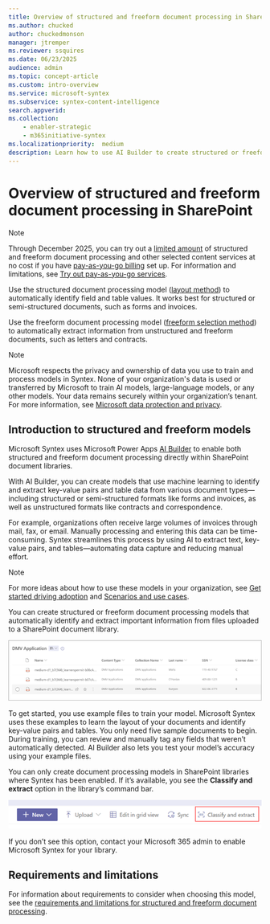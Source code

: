 ```yaml
---
title: Overview of structured and freeform document processing in SharePoint
ms.author: chucked
author: chuckedmonson
manager: jtremper
ms.reviewer: ssquires
ms.date: 06/23/2025
audience: admin
ms.topic: concept-article
ms.custom: intro-overview
ms.service: microsoft-syntex
ms.subservice: syntex-content-intelligence
search.appverid: 
ms.collection: 
    - enabler-strategic
    - m365initiative-syntex
ms.localizationpriority:  medium
description: Learn how to use AI Builder to create structured or freeform document processing models in SharePoint.
---
```


# Overview of structured and freeform document processing in SharePoint

> [!NOTE]
> Through December 2025, you can try out a [limited amount](promo-syntex.md#included-monthly-capacity) of structured and freeform document processing and other selected content services at no cost if you have [pay-as-you-go billing](syntex-azure-billing.md) set up. For information and limitations, see [Try out pay-as-you-go services](promo-syntex.md).

<!---</br>

> [!VIDEO https://learn-video.azurefd.net/vod/player?id=43234179-fd0c-47c0-96a9-0fd6bc76163b]

</br>--->

Use the structured document processing model ([layout method](create-syntex-model.md#create-a-custom-model)) to automatically identify field and table values. It works best for structured or semi-structured documents, such as forms and invoices.

Use the freeform document processing model ([freeform selection method](create-syntex-model.md#create-a-custom-model)) to automatically extract information from unstructured and freeform documents, such as letters and contracts.

> [!NOTE]
> Microsoft respects the privacy and ownership of data you use to train and process models in Syntex. None of your organization's data is used or transferred by Microsoft to train AI models, large-language models, or any other models. Your data remains securely within your organization’s tenant. For more information, see [Microsoft data protection and privacy](https://www.microsoft.com/en-us/trust-center/privacy).

## Introduction to structured and freeform models

Microsoft Syntex uses Microsoft Power Apps [AI Builder](/ai-builder/form-processing-model-overview) to enable both structured and freeform document processing directly within SharePoint document libraries.

With AI Builder, you can create models that use machine learning to identify and extract key-value pairs and table data from various document types—including structured or semi-structured formats like forms and invoices, as well as unstructured formats like contracts and correspondence.

For example, organizations often receive large volumes of invoices through mail, fax, or email. Manually processing and entering this data can be time-consuming. Syntex streamlines this process by using AI to extract text, key-value pairs, and tables—automating data capture and reducing manual effort.

> [!NOTE]
> For more ideas about how to use these models in your organization, see [Get started driving adoption](adoption-getstarted.md) and [Scenarios and use cases](adoption-scenarios.md).

You can create structured or freeform document processing models that automatically identify and extract important information from files uploaded to a SharePoint document library.

![Screenshot showing the document library view.](../media/content-understanding/doc-lib-done.png)  

To get started, you use example files to train your model. Microsoft Syntex uses these examples to learn the layout of your documents and identify key-value pairs and tables. You only need five sample documents to begin. During training, you can review and manually tag any fields that weren’t automatically detected. AI Builder also lets you test your model’s accuracy using your example files.

You can only create document processing models in SharePoint libraries where Syntex has been enabled. If it’s available, you see the **Classify and extract** option in the library’s command bar.

![Screenshot showing the AI Builder model.](../media/content-understanding/create-ai-builder-model2.png)

If you don’t see this option, contact your Microsoft 365 admin to enable Microsoft Syntex for your library.

## Requirements and limitations

For information about requirements to consider when choosing this model, see the [requirements and limitations for structured and freeform document processing](structured-freeform-requirements.md).
